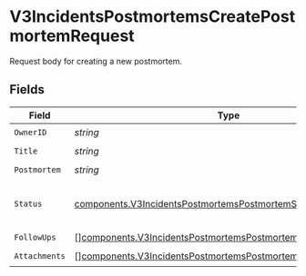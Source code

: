 # V3IncidentsPostmortemsCreatePostmortemRequest

Request body for creating a new postmortem.


## Fields

| Field                                                                                                                                          | Type                                                                                                                                           | Required                                                                                                                                       | Description                                                                                                                                    |
| ---------------------------------------------------------------------------------------------------------------------------------------------- | ---------------------------------------------------------------------------------------------------------------------------------------------- | ---------------------------------------------------------------------------------------------------------------------------------------------- | ---------------------------------------------------------------------------------------------------------------------------------------------- |
| `OwnerID`                                                                                                                                      | *string*                                                                                                                                       | :heavy_check_mark:                                                                                                                             | N/A                                                                                                                                            |
| `Title`                                                                                                                                        | *string*                                                                                                                                       | :heavy_check_mark:                                                                                                                             | N/A                                                                                                                                            |
| `Postmortem`                                                                                                                                   | *string*                                                                                                                                       | :heavy_check_mark:                                                                                                                             | N/A                                                                                                                                            |
| `Status`                                                                                                                                       | [components.V3IncidentsPostmortemsPostmortemStatus](../../models/components/v3incidentspostmortemspostmortemstatus.md)                         | :heavy_check_mark:                                                                                                                             | Represents the status of a postmortem.                                                                                                         |
| `FollowUps`                                                                                                                                    | [][components.V3IncidentsPostmortemsPostmortemFollowUp](../../models/components/v3incidentspostmortemspostmortemfollowup.md)                   | :heavy_check_mark:                                                                                                                             | N/A                                                                                                                                            |
| `Attachments`                                                                                                                                  | [][components.V3IncidentsPostmortemsPostmortemAttachmentRequest](../../models/components/v3incidentspostmortemspostmortemattachmentrequest.md) | :heavy_check_mark:                                                                                                                             | N/A                                                                                                                                            |